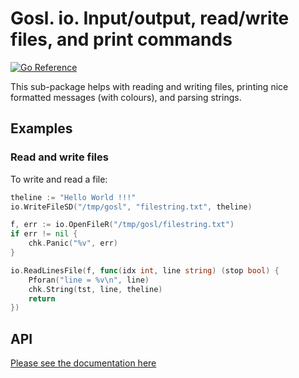 # Gosl. io. Input/output, read/write files, and print commands

[![Go Reference](https://pkg.go.dev/badge/github.com/lei006/gomath/io.svg)](https://pkg.go.dev/github.com/lei006/gomath/io)

This sub-package helps with reading and writing files, printing nice formatted messages (with
colours), and parsing strings.

## Examples

### Read and write files

To write and read a file:

```go
theline := "Hello World !!!"
io.WriteFileSD("/tmp/gosl", "filestring.txt", theline)

f, err := io.OpenFileR("/tmp/gosl/filestring.txt")
if err != nil {
    chk.Panic("%v", err)
}

io.ReadLinesFile(f, func(idx int, line string) (stop bool) {
    Pforan("line = %v\n", line)
    chk.String(tst, line, theline)
    return
})
```

## API

[Please see the documentation here](https://pkg.go.dev/github.com/lei006/gomath/io)
